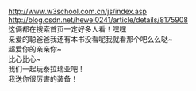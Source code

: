 http://www.w3school.com.cn/js/index.asp  
http://blog.csdn.net/hewei0241/article/details/8175908  
这俩都在搜索首页一定好多人看！嘿嘿  
亲爱的聪爸爸我还有本书没看呢我就看那个吧么么哒~  
超爱你的亲亲你~  
比心比心~  
我们一起玩泰拉瑞亚吧！  
我送你很厉害的装备！
